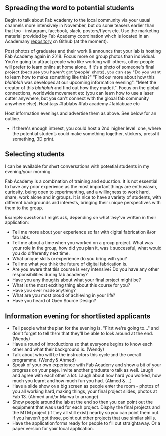 ## Spreading the word to potential students

Begin to talk about Fab Academy to the local community via your usual channels more intensively in November, but do some teasers earlier than that too - instagram, facebook, slack, posters/flyers etc. Use the marketing material provided by Fab Academy coordination which is located in an Academany [repository](https://github.com/Academany) on Github (at the moment). 

Post photos of graduates and their work & announce that your lab is hosting Fab Academy again in 2018. Focus more on group photos than individual. You're going to attract people who like working with others, other people will prefer to learn online at home alone. If it's a photo of someone's final project (because you haven't got 'people' shots), you can say "Do you want to learn how to make something like this?" "Find out more about how this _blahblah_ was developed at our upcoming information evening". "Meet the creator of this _blahblah_ and find out how they made it". Focus on the global connections, worldwide movement etc (you can learn how to use a laser cutter anywhere, but you can't connect with the global fab community anywhere else). Hashtags #fablabs #fab academy #fablabuae etc

Host information evenings and advertise them as above. See below for an outline. 

- if there's enough interest, you could host a 2nd 'higher level' one, where the potential students could make something together, stickers, pressfit something, 3D print.

## Selecting students

I can be available for short conversations with potential students in my evening/your morning. 

Fab Academy is a combination of training and education. It is not essential to have any prior experience as the most important things are enthusiasm, curiosity, being open to experimenting, and a willingness to work hard, share, work alone and in groups. It is nice to have a variety of students, with different backgrounds and interests, bringing their unique perspectives with them to the group.

Example questions I might ask, depending on what they've written in their application:
- Tell me more about your experience so far with digital fabrication &/or fab labs.
- Tell me about a time when you worked on a group project. What was your role in the group, how did you plan it, was it successful, what would you do differently next time.
- What unique skills or experience do you bring with you? 
- Tell me what you think the future of digital fabrication is.
- Are you aware that this course is very intensive? Do you have any other responsibilities during fab academy?
- Have you any thoughts about what your final project might be?
- What is the most exciting thing about this course for you?
- Have you ever made anything?
- What are you most proud of achieving in your life?
- Have you heard of Open Source Design?

## Information evening for shortlisted applicants

- Tell people what the plan for the evening is. "First we're going to..." and don't forget to tell them that they'll be able to look around at the end. (Wendy)
- Have a round of introductions so that everyone begins to know each other and what their background is. (Wendy)
- Talk about who will be the instructors this cycle and the overall programme. (Wendy & Ahmed)
- Speak of your own experience with Fab Academy and show a bit of your progress on your page. Invite another graduate to talk as well. Laugh and agree with each other a lot. Laugh about how hard you worked, how much you learnt and how much fun you had. (Ahmed & ...)
- Have a slide show on a big screen as people enter the room - photos of you all working hard, making things, your final project slides, photos at Fab 13. (Ahmed and/or Marwa to arrange)
- Show people around the lab at the end so then you can point out the equipment that was used for each project. Display the final projects and the MTM project (if they all still exist) nearby so you can point them out. If you haven't got those, point out other projects that use similar skills. 
- Have the application forms ready for people to fill out straightaway. Or a paper version for your local application. 

